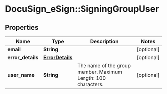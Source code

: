 # DocuSign_eSign::SigningGroupUser

## Properties
Name | Type | Description | Notes
------------ | ------------- | ------------- | -------------
**email** | **String** |  | [optional] 
**error_details** | [**ErrorDetails**](ErrorDetails.md) |  | [optional] 
**user_name** | **String** | The name of the group member.   Maximum Length: 100 characters.  | [optional] 


